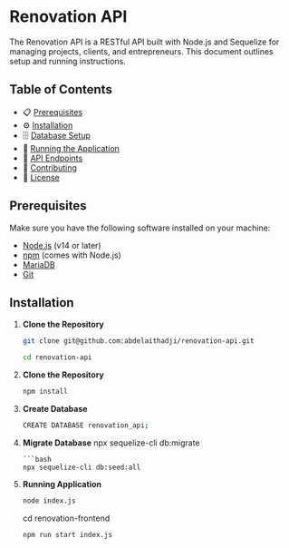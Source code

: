 # Renovation API

The Renovation API is a RESTful API built with Node.js and Sequelize for managing projects, clients, and entrepreneurs. This document outlines setup and running instructions.

## Table of Contents

- 📋 [Prerequisites](#prerequisites)
- ⚙️ [Installation](#installation)
- 🗄️ [Database Setup](#database-setup)
- 🚀 [Running the Application](#running-the-application)
- 📡 [API Endpoints](#api-endpoints)
- 🤝 [Contributing](#contributing)
- 📜 [License](#license)

## Prerequisites

Make sure you have the following software installed on your machine:

- [Node.js](https://nodejs.org/en/) (v14 or later)
- [npm](https://www.npmjs.com/) (comes with Node.js)
- [MariaDB](https://mariadb.org/download/)
- [Git](https://git-scm.com/downloads)

## Installation

1. **Clone the Repository**
   ```bash
   git clone git@github.com:abdelaithadji/renovation-api.git
    ```
    ```bash
   cd renovation-api
    ```
2. **Clone the Repository**
    ```bash
    npm install
    ```
3. **Create Database**
    ```bash
    CREATE DATABASE renovation_api;
    ```
4. **Migrate Database**
    npx sequelize-cli db:migrate
    ```
    ```bash
    npx sequelize-cli db:seed:all
    ```
5. **Running  Application**
    ```bash
    node index.js
    ```
    cd renovation-frontend
    ```bash
    npm run start index.js

